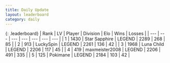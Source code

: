 ```yaml
---
title: Daily Update
layout: leaderboard
category: daily
---
```


{: .leaderboard}
| Rank | LV | Player | Division | Elo | Wins | Losses |
| --- | --- | --- | --- | --- | --- | --- |
| <span data-change="1">1</span> | 1430 | <span title="ID: 315148">Star Sapphire</span> | LEGEND | <span data-change="65">2289</span> | <span data-change="16">268</span> | <span data-change="0">85</span> |
| <span data-change="-1">2</span> | 913 | <span title="ID: 498412">LuckySpin</span> | LEGEND | <span data-change="-11">2261</span> | <span data-change="1">136</span> | <span data-change="1">42</span> |
| <span data-change="0">3</span> | 1968 | <span title="ID: 164871">Luna Child</span> | LEGEND | <span data-change="20">2206</span> | <span data-change="4">117</span> | <span data-change="0">45</span> |
| <span data-change="1">4</span> | 419 | <span title="ID: 410122">maxmeister2008</span> | LEGEND | <span data-change="33">2206</span> | <span data-change="16">491</span> | <span data-change="6">335</span> |
| <span data-change="2">5</span> | 125 | <span title="ID: 512752">Pokimane</span> | LEGEND | <span data-change="43">2184</span> | <span data-change="10">103</span> | <span data-change="2">42</span> |
